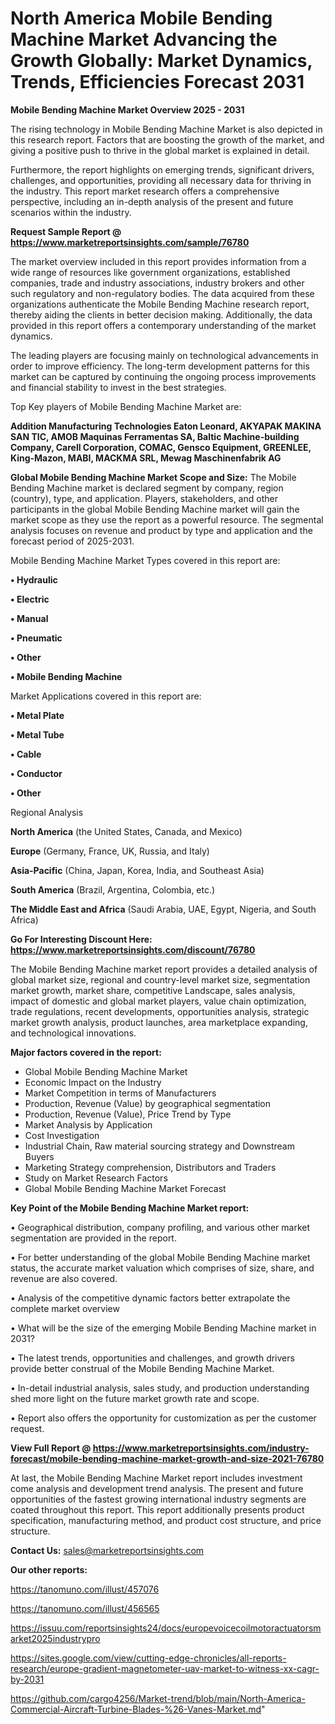# North America Mobile Bending Machine Market Advancing the Growth Globally: Market Dynamics, Trends, Efficiencies Forecast 2031

<Strong> Mobile Bending Machine Market Overview 2025 - 2031</strong>

The rising technology in Mobile Bending Machine Market is also depicted in this research report. Factors that are boosting the growth of the market, and giving a positive push to thrive in the global market is explained in detail.

Furthermore, the report highlights on emerging trends, significant drivers, challenges, and opportunities, providing all necessary data for thriving in the industry. This report market research offers a comprehensive perspective, including an in-depth analysis of the present and future scenarios within the industry.

<strong>Request Sample Report @ <a href=https://www.marketreportsinsights.com/sample/76780>https://www.marketreportsinsights.com/sample/76780</a></strong>

The market overview included in this report provides information from a wide range of resources like government organizations, established companies, trade and industry associations, industry brokers and other such regulatory and non-regulatory bodies. The data acquired from these organizations authenticate the Mobile Bending Machine research report, thereby aiding the clients in better decision making. Additionally, the data provided in this report offers a contemporary understanding of the market dynamics.

The leading players are focusing mainly on technological advancements in order to improve efficiency. The long-term development patterns for this market can be captured by continuing the ongoing process improvements and financial stability to invest in the best strategies.

Top Key players of Mobile Bending Machine Market are:

<strong>Addition Manufacturing Technologies Eaton Leonard, AKYAPAK MAKINA SAN TIC, AMOB Maquinas Ferramentas SA, Baltic Machine-building Company, Carell Corporation, COMAC, Gensco Equipment, GREENLEE, King-Mazon, MABI, MACKMA SRL, Mewag Maschinenfabrik AG</strong>

<strong><b>Global Mobile Bending Machine Market Scope and Size:</b></strong>
The Mobile Bending Machine market is declared segment by company, region (country), type, and application. Players, stakeholders, and other participants in the global Mobile Bending Machine market will gain the market scope as they use the report as a powerful resource. The segmental analysis focuses on revenue and product by type and application and the forecast period of 2025-2031.

Mobile Bending Machine Market Types covered in this report are:

<strong>• Hydraulic

• Electric

• Manual

• Pneumatic

• Other

• Mobile Bending Machine</strong>

Market Applications covered in this report are:

<strong>• Metal Plate

• Metal Tube

• Cable

• Conductor

• Other</strong> 

Regional Analysis

<strong>North America</strong> (the United States, Canada, and Mexico)

<strong>Europe</strong> (Germany, France, UK, Russia, and Italy)

<strong>Asia-Pacific</strong> (China, Japan, Korea, India, and Southeast Asia)

<strong>South America</strong> (Brazil, Argentina, Colombia, etc.)

<strong>The Middle East and Africa</strong> (Saudi Arabia, UAE, Egypt, Nigeria, and South Africa)

<strong>Go For Interesting Discount Here: <a href=https://www.marketreportsinsights.com/discount/76780>https://www.marketreportsinsights.com/discount/76780</a></strong>

The Mobile Bending Machine market report provides a detailed analysis of global market size, regional and country-level market size, segmentation market growth, market share, competitive Landscape, sales analysis, impact of domestic and global market players, value chain optimization, trade regulations, recent developments, opportunities analysis, strategic market growth analysis, product launches, area marketplace expanding, and technological innovations.

<strong><b>Major factors covered in the report:</b></strong>
<ul>
  <li>Global Mobile Bending Machine Market </li>
  <li>Economic Impact on the Industry</li>
  <li>Market Competition in terms of Manufacturers</li>
  <li>Production, Revenue (Value) by geographical segmentation</li>
  <li>Production, Revenue (Value), Price Trend by Type</li>
  <li>Market Analysis by Application</li>
  <li>Cost Investigation</li>
  <li>Industrial Chain, Raw material sourcing strategy and Downstream Buyers</li>
  <li>Marketing Strategy comprehension, Distributors and Traders</li>
  <li>Study on Market Research Factors</li>
  <li>Global Mobile Bending Machine Market Forecast</li>
</ul>

<strong><b>Key Point of the Mobile Bending Machine Market report:</b></strong>

• Geographical distribution, company profiling, and various other market segmentation are provided in the report.

• For better understanding of the global Mobile Bending Machine market status, the accurate market valuation which comprises of size, share, and revenue are also covered.

• Analysis of the competitive dynamic factors better extrapolate the complete market overview

• What will be the size of the emerging Mobile Bending Machine market in 2031?

• The latest trends, opportunities and challenges, and growth drivers provide better construal of the Mobile Bending Machine Market.

• In-detail industrial analysis, sales study, and production understanding shed more light on the future market growth rate and scope.

• Report also offers the opportunity for customization as per the customer request.

<strong><b>View Full Report @ <a href=https://www.marketreportsinsights.com/industry-forecast/mobile-bending-machine-market-growth-and-size-2021-76780>https://www.marketreportsinsights.com/industry-forecast/mobile-bending-machine-market-growth-and-size-2021-76780</a></b></strong>


At last, the Mobile Bending Machine Market report includes investment come analysis and development trend analysis. The present and future opportunities of the fastest growing international industry segments are coated throughout this report. This report additionally presents product specification, manufacturing method, and product cost structure, and price structure.

<strong>Contact Us:</strong>
sales@marketreportsinsights.com

<strong>Our other reports:</strong>

<a href=https://tanomuno.com/illust/457076>https://tanomuno.com/illust/457076</a>

<a href=https://tanomuno.com/illust/456565>https://tanomuno.com/illust/456565</a>

<a href=https://issuu.com/reportsinsights24/docs/europevoicecoilmotoractuatorsmarket2025industrypro>https://issuu.com/reportsinsights24/docs/europevoicecoilmotoractuatorsmarket2025industrypro</a>

<a href=https://sites.google.com/view/cutting-edge-chronicles/all-reports-research/europe-gradient-magnetometer-uav-market-to-witness-xx-cagr-by-2031>https://sites.google.com/view/cutting-edge-chronicles/all-reports-research/europe-gradient-magnetometer-uav-market-to-witness-xx-cagr-by-2031</a>

<a href=https://github.com/cargo4256/Market-trend/blob/main/North-America-Commercial-Aircraft-Turbine-Blades-%26-Vanes-Market.md>https://github.com/cargo4256/Market-trend/blob/main/North-America-Commercial-Aircraft-Turbine-Blades-%26-Vanes-Market.md</a>"
